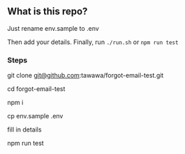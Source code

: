 ## What is this repo?

Just rename env.sample to .env

Then add your details. Finally, run `./run.sh` or `npm run test`

### Steps

git clone git@github.com:tawawa/forgot-email-test.git

cd forgot-email-test

npm i

cp env.sample .env

fill in details

npm run test
